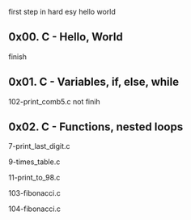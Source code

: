 first step in hard esy hello world

## 0x00. C - Hello, World
finish

## 0x01. C - Variables, if, else, while
102-print_comb5.c not finih

## 0x02. C - Functions, nested loops
7-print_last_digit.c

9-times_table.c

11-print_to_98.c

103-fibonacci.c

104-fibonacci.c

